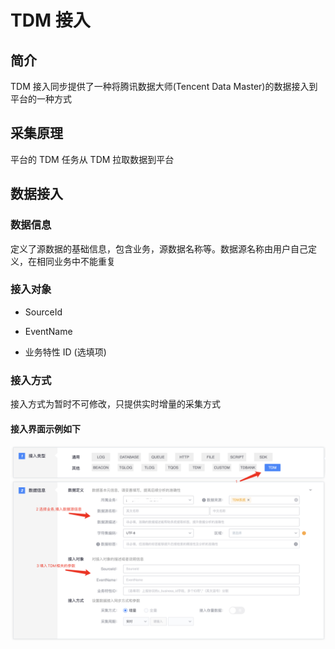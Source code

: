 # TDM 接入

## 简介

TDM 接入同步提供了一种将腾讯数据大师(Tencent Data Master)的数据接入到平台的一种方式

## 采集原理

平台的 TDM 任务从 TDM 拉取数据到平台

## 数据接入

### 数据信息

定义了源数据的基础信息，包含业务，源数据名称等。数据源名称由用户自己定义，在相同业务中不能重复

### 接入对象

* SourceId

* EventName

* 业务特性 ID (选填项)

### 接入方式

接入方式为暂时不可修改，只提供实时增量的采集方式

#### 接入界面示例如下

![](../../../../assets/access_new_tdm.png)



